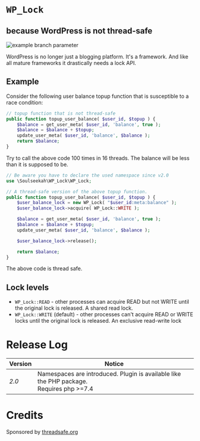 # `WP_Lock`

## because WordPress is not thread-safe

![example branch parameter](https://github.com/soulseekah/wp-lock/actions/workflows/tests.yml/badge.svg?branch=master)

WordPress is no longer just a blogging platform. It's a framework. And like all mature frameworks it drastically needs a lock API.

## Example

Consider the following user balance topup function that is susceptible to a race condition:

```php
// topup function that is not thread-safe
public function topup_user_balance( $user_id, $topup ) {
	$balance = get_user_meta( $user_id, 'balance', true );
	$balance = $balance + $topup;
	update_user_meta( $user_id, 'balance', $balance );
	return $balance;
}
```

Try to call the above code 100 times in 16 threads. The balance will be less than it is supposed to be.

```php
// Be aware you have to declare the used namespace since v2.0  
use \Soulseekah\WP_Lock\WP_Lock;

// A thread-safe version of the above topup function.
public function topup_user_balance( $user_id, $topup ) {
	$user_balance_lock = new WP_Lock( "$user_id:meta:balance" );
	$user_balance_lock->acquire( WP_Lock::WRITE );

	$balance = get_user_meta( $user_id, 'balance', true );
	$balance = $balance + $topup;
	update_user_meta( $user_id, 'balance', $balance );

	$user_balance_lock->release();

	return $balance;
}
```

The above code is thread safe.

## Lock levels

- `WP_Lock::READ` - other processes can acquire READ but not WRITE until the original lock is released. A shared read lock.
- `WP_Lock::WRITE` (default) - other processes can't acquire READ or WRITE locks until the original lock is released. An exclusive read-write lock

# Release Log

| Version | Notice                                                                                        |
|---------|-----------------------------------------------------------------------------------------------|
| *2.0*   | Namespaces are introduced. Plugin is available like the PHP package. <br/> Requires php >=7.4 |



# Credits

Sponsored by [threadsafe.org](https://threadsafe.org)
